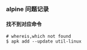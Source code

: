 ### alpine 问题记录

#### 找不到对应命令

```shell script
# whereis,which not found
$ apk add --update util-linux
```